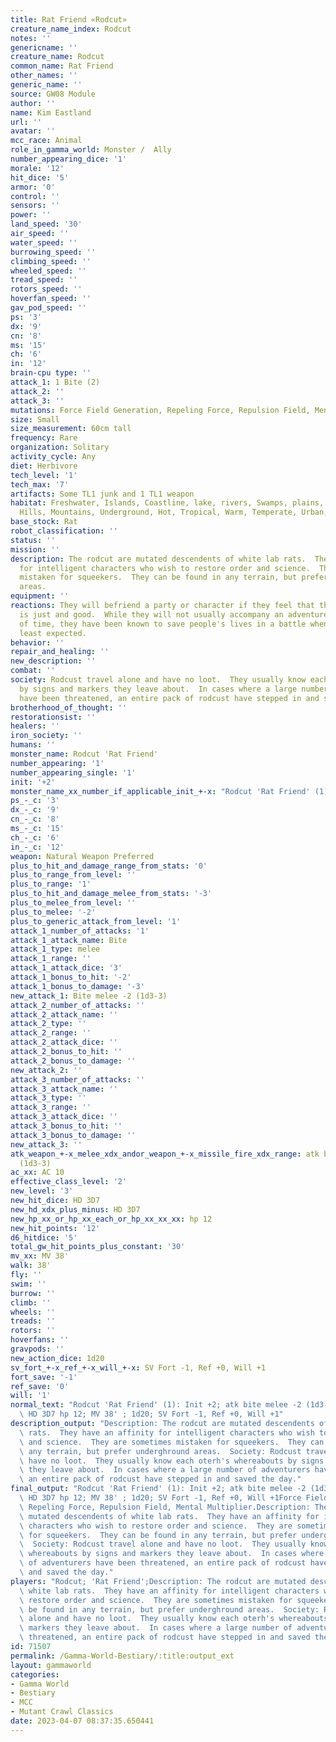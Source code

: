 ```yaml
---
title: Rat Friend «Rodcut»
creature_name_index: Rodcut
notes: ''
genericname: ''
creature_name: Rodcut
common_name: Rat Friend
other_names: ''
generic_name: ''
source: GW08 Module
author: ''
name: Kim Eastland
url: ''
avatar: ''
mcc_race: Animal
role_in_gamma_world: Monster /  Ally
number_appearing_dice: '1'
morale: '12'
hit_dice: '5'
armor: '0'
control: ''
sensors: ''
power: ''
land_speed: '30'
air_speed: ''
water_speed: ''
burrowing_speed: ''
climbing_speed: ''
wheeled_speed: ''
tread_speed: ''
rotors_speed: ''
hoverfan_speed: ''
gav_pod_speed: ''
ps: '3'
dx: '9'
cn: '8'
ms: '15'
ch: '6'
in: '12'
brain-cpu type: ''
attack_1: 1 Bite (2)
attack_2: ''
attack_3: ''
mutations: Force Field Generation, Repeling Force, Repulsion Field, Mental Multiplier.
size: Small
size_measurement: 60cm tall
frequency: Rare
organization: Solitary
activity_cycle: Any
diet: Herbivore
tech_level: '1'
tech_max: '7'
artifacts: Some TL1 junk and 1 TL1 weapon
habitat: Freshwater, Islands, Coastline, lake, rivers, Swamps, plains, desert, forest,
  Hills, Mountains, Underground, Hot, Tropical, Warm, Temperate, Urban, Rural, Ruins
base_stock: Rat
robot_classification: ''
status: ''
mission: ''
description: The rodcut are mutated descendents of white lab rats.  They have an affinity
  for intelligent characters who wish to restore order and science.  They are sometimes
  mistaken for squeekers.  They can be found in any terrain, but prefer underghround
  areas.
equipment: ''
reactions: They will befriend a party or character if they feel that the character
  is just and good.  While they will not usually accompany an adventurer for any length
  of time, they have been known to save people's lives in a battle when they were
  least expected.
behavior: ''
repair_and_healing: ''
new_description: ''
combat: ''
society: Rodcust travel alone and have no loot.  They usually know each oterh's whereabouts
  by signs and markers they leave about.  In cases where a large number of adventurers
  have been threatened, an entire pack of rodcust have stepped in and saved the day.
brotherhood_of_thought: ''
restorationsist: ''
healers: ''
iron_society: ''
humans: ''
monster_name: Rodcut 'Rat Friend'
number_appearing: '1'
number_appearing_single: '1'
init: '+2'
monster_name_xx_number_if_applicable_init_+-x: "Rodcut 'Rat Friend' (1): Init +2"
ps_-_c: '3'
dx_-_c: '9'
cn_-_c: '8'
ms_-_c: '15'
ch_-_c: '6'
in_-_c: '12'
weapon: Natural Weapon Preferred
plus_to_hit_and_damage_range_from_stats: '0'
plus_to_range_from_level: ''
plus_to_range: '1'
plus_to_hit_and_damage_melee_from_stats: '-3'
plus_to_melee_from_level: ''
plus_to_melee: '-2'
plus_to_generic_attack_from_level: '1'
attack_1_number_of_attacks: '1'
attack_1_attack_name: Bite
attack_1_type: melee
attack_1_range: ''
attack_1_attack_dice: '3'
attack_1_bonus_to_hit: '-2'
attack_1_bonus_to_damage: '-3'
new_attack_1: Bite melee -2 (1d3-3)
attack_2_number_of_attacks: ''
attack_2_attack_name: ''
attack_2_type: ''
attack_2_range: ''
attack_2_attack_dice: ''
attack_2_bonus_to_hit: ''
attack_2_bonus_to_damage: ''
new_attack_2: ''
attack_3_number_of_attacks: ''
attack_3_attack_name: ''
attack_3_type: ''
attack_3_range: ''
attack_3_attack_dice: ''
attack_3_bonus_to_hit: ''
attack_3_bonus_to_damage: ''
new_attack_3: ''
atk_weapon_+-x_melee_xdx_andor_weapon_+-x_missile_fire_xdx_range: atk bite melee -2
  (1d3-3)
ac_xx: AC 10
effective_class_level: '2'
new_level: '3'
new_hit_dice: HD 3D7
new_hd_xdx_plus_minus: HD 3D7
new_hp_xx_or_hp_xx_each_or_hp_xx_xx_xx: hp 12
new_hit_points: '12'
d6_hitdice: '5'
total_gw_hit_points_plus_constant: '30'
mv_xx: MV 38'
walk: 38'
fly: ''
swim: ''
burrow: ''
climb: ''
wheels: ''
treads: ''
rotors: ''
hoverfans: ''
gravpods: ''
new_action_dice: 1d20
sv_fort_+-x_ref_+-x_will_+-x: SV Fort -1, Ref +0, Will +1
fort_save: '-1'
ref_save: '0'
will: '1'
normal_text: "Rodcut 'Rat Friend' (1): Init +2; atk bite melee -2 (1d3-3); AC 10;\
  \ HD 3D7 hp 12; MV 38' ; 1d20; SV Fort -1, Ref +0, Will +1"
description_output: "Description: The rodcut are mutated descendents of white lab\
  \ rats.  They have an affinity for intelligent characters who wish to restore order\
  \ and science.  They are sometimes mistaken for squeekers.  They can be found in\
  \ any terrain, but prefer underghround areas.  Society: Rodcust travel alone and\
  \ have no loot.  They usually know each oterh's whereabouts by signs and markers\
  \ they leave about.  In cases where a large number of adventurers have been threatened,\
  \ an entire pack of rodcust have stepped in and saved the day."
final_output: "Rodcut 'Rat Friend' (1): Init +2; atk bite melee -2 (1d3-3); AC 10;\
  \ HD 3D7 hp 12; MV 38' ; 1d20; SV Fort -1, Ref +0, Will +1Force Field Generation,\
  \ Repeling Force, Repulsion Field, Mental Multiplier.Description: The rodcut are\
  \ mutated descendents of white lab rats.  They have an affinity for intelligent\
  \ characters who wish to restore order and science.  They are sometimes mistaken\
  \ for squeekers.  They can be found in any terrain, but prefer underghround areas.\
  \  Society: Rodcust travel alone and have no loot.  They usually know each oterh's\
  \ whereabouts by signs and markers they leave about.  In cases where a large number\
  \ of adventurers have been threatened, an entire pack of rodcust have stepped in\
  \ and saved the day."
players: "Rodcut; 'Rat Friend';Description: The rodcut are mutated descendents of\
  \ white lab rats.  They have an affinity for intelligent characters who wish to\
  \ restore order and science.  They are sometimes mistaken for squeekers.  They can\
  \ be found in any terrain, but prefer underghround areas.  Society: Rodcust travel\
  \ alone and have no loot.  They usually know each oterh's whereabouts by signs and\
  \ markers they leave about.  In cases where a large number of adventurers have been\
  \ threatened, an entire pack of rodcust have stepped in and saved the day.|"
id: 71507
permalink: /Gamma-World-Bestiary/:title:output_ext
layout: gammaworld
categories:
- Gamma World
- Bestiary
- MCC
- Mutant Crawl Classics
date: 2023-04-07 08:37:35.650441
---
```

